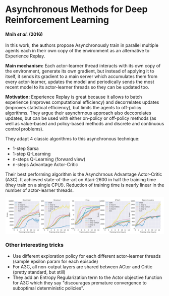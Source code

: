 # Asynchronous Methods for Deep Reinforcement Learning
#### Mnih *et al.* (2016)

In this work, the authors propose Asynchronously train in parallel multiple agents each in their own copy of the environment as an alternative to Experience Replay.

**Main mechanism:** Each actor-learner thread interacts with its own copy of the environment, generate its own gradient, but instead of applying it to itself, it sends its gradient to a main server which accumulates them from every actor-learner, updates the model and periodically sends the most recent model to its actor-learner threads so they can be updated too.

**Motivation:** Experience Replay is great because it allows to batch experience (improves computational efficiency) and decorrelates updates (improves statistical efficiency), but limits the agents to off-policy algorithms. They argue their asynchrnous approach also deccorelates updates, but can be used with either on-policy or off-policy methods (as well as value-based and policy-based methods and discrete and continuous control problems).

They adapt 4 classic algorithms to this asynchronous technique:
* 1-step Sarsa
* 1-step Q-Learning
* n-steps Q-Learning (forward view)
* n-steps Advantage Actor-Critic

Their best performing algorithm is the Asynchrnous Advantage Actor-Critic (A3C). It achieved state-of-the-art on Atari-2600 in half the training time (they train on a single CPU!). Reduction of training time is nearly linear in the number of actor-learner threads.

![environments](fig1.PNG)

### Other interesting tricks

* Use different exploration policy for each different actor-learner threads (sample epsilon param for each episode)
* For A3C, all non-output layers are shared between ACtor and Critic (pretty standard, but still)
* They add an Entropy Regularization term to the Actor objective function for A3C which they say "discourages premature convergence to suboptimal deterministic policies".
